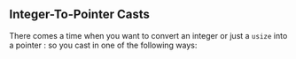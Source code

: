 

## Integer-To-Pointer Casts  

There comes a time when you want to convert an integer or just a `usize` into a pointer : so you cast in one of the following ways: 